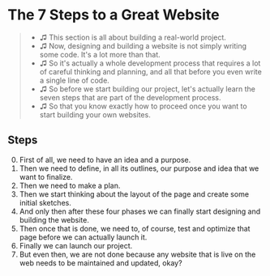 # The 7 Steps to a Great Website

> - ♫ This section is all about building a real-world project.
> - ♫ Now, designing and building a website is not simply writing some code. It's a lot more than that.
> - ♫ So it's actually a whole development process that requires a lot of careful thinking and planning, and all that before you even write a single line of code.
> - ♫ So before we start building our project, let's actually learn the seven steps that are part of the development process.
> - ♫ So that you know exactly how to proceed once you want to start building your own websites.

## Steps

0. First of all, we need to have an idea and a purpose.
1. Then we need to define, in all its outlines, our purpose and idea that we want to finalize.
2. Then we need to make a plan.
3. Then we start thinking about the layout of the page and create some initial sketches.
4. And only then after these four phases we can finally start designing and building the website.
5. Then once that is done, we need to, of course, test and optimize that page before we can actually launch it.
6. Finally we can launch our project.
7. But even then, we are not done because any website that is live on the web needs to be maintained and updated, okay?
